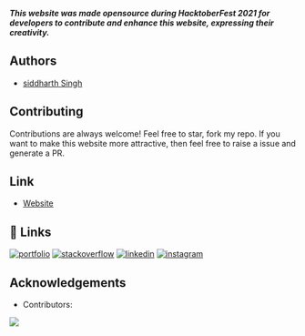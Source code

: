

***This website was made opensource during HacktoberFest 2021 for developers to contribute and enhance this website, expressing their creativity.***

  
## Authors

- [siddharth Singh](https://github.com/SiddyDevelops)

  
## Contributing

Contributions are always welcome! Feel free to star, fork my repo. If you want to make this website more attractive, then feel free to raise a issue and generate a PR.

  
## Link

- [Website](https://siddydevelops.github.io/Portfolio/)
  
## 🔗 Links
[![portfolio](https://img.shields.io/badge/my_portfolio-000?style=for-the-badge&logo=ko-fi&logoColor=white)](https://siddydevelops.github.io/My-Personalized-Website/)
[![stackoverflow](https://img.shields.io/badge/Stack_Overflow-FE7A16?style=for-the-badge&logo=stack-overflow&logoColor=white)](https://stackoverflow.com/users/14918781/siddharth-singh)
[![linkedin](https://img.shields.io/badge/linkedin-0A66C2?style=for-the-badge&logo=linkedin&logoColor=white)](https://www.linkedin.com/in/siddharth-singh-08/)
[![instagram](https://img.shields.io/badge/Instagram-E4405F?style=for-the-badge&logo=instagram&logoColor=white)](https://www.instagram.com/_siddy_08_/)


## Acknowledgements

 - Contributors:
 
  <a href="https://github.com/SiddyDevelops/SiddyDevelops.github.io/graphs/contributors">
    <img src="https://contrib.rocks/image?repo=SiddyDevelops/SiddyDevelops.github.io" />
  </a>



  
